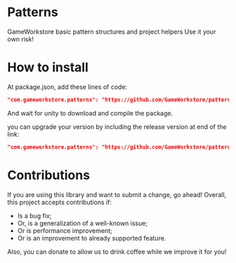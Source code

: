# Patterns
GameWorkstore basic pattern structures and project helpers
Use it your own risk!

# How to install

At package.json, add these lines of code:
```json
"com.gameworkstore.patterns": "https://github.com/GameWorkstore/patterns.git#1.1.2"
```

And wait for unity to download and compile the package.

you can upgrade your version by including the release version at end of the link:
```json
"com.gameworkstore.patterns": "https://github.com/GameWorkstore/patterns.git#1.2.0"
```

# Contributions

If you are using this library and want to submit a change, go ahead! Overall, this project accepts contributions if:
- Is a bug fix;
- Or, is a generalization of a well-known issue;
- Or is performance improvement;
- Or is an improvement to already supported feature.

Also, you can donate to allow us to drink coffee while we improve it for you!
